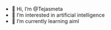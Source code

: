 - 👋 Hi, I’m @Tejasmeta
- 👀 I’m interested in artificial intelligence 
- 🌱 I’m currently learning aiml
<!---
Tejasmeta/Tejasmeta is a ✨ special ✨ repository because its `README.md` (this file) appears on your GitHub profile.
You can click the Preview link to take a look at your changes.
--->
